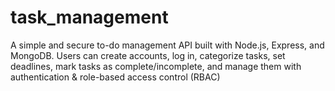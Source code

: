 # task_management
A simple and secure to-do management API built with Node.js, Express, and MongoDB. Users can create accounts, log in, categorize tasks, set deadlines, mark tasks as complete/incomplete, and manage them with authentication &amp; role-based access control (RBAC)
